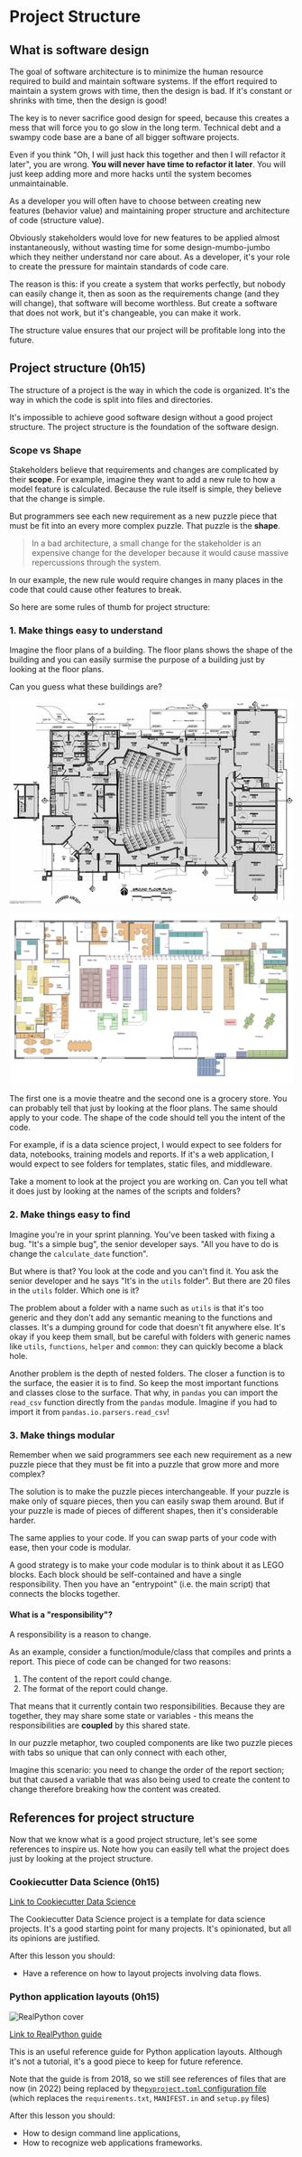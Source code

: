 # Project Structure

## What is software design

The goal of software architecture is to minimize the human resource required to build and maintain software systems. If the effort required to maintain a system grows with time, then the design is bad. If it's constant or shrinks with time, then the design is good!

The key is to never sacrifice good design for speed, because this creates a mess that will force you to go slow in the long term. Technical debt and a swampy code base are a bane of all bigger software projects.

Even if you think "Oh, I will just hack this together and then I will refactor it later", you are wrong. **You will never have time to refactor it later**. You will just keep adding more and more hacks until the system becomes unmaintainable.

As a developer you will often have to choose between creating new features (behavior value) and maintaining proper structure and architecture of code (structure value).

Obviously stakeholders would love for new features to be applied almost instantaneously, without wasting time for some design-mumbo-jumbo which they neither understand nor care about. As a developer, it's your role to create the pressure for maintain standards of code care.

The reason is this: if you create a system that works perfectly, but nobody can easily change it, then as soon as the requirements change (and they will change), that software will become worthless. But create a software that does not work, but it's changeable, you can make it work.

The structure value ensures that our project will be profitable long into the future.

## Project structure (0h15)

The structure of a project is the way in which the code is organized. It's the way in which the code is split into files and directories.

It's impossible to achieve good software design without a good project structure. The project structure is the foundation of the software design.

### Scope vs Shape

Stakeholders believe that requirements and changes are complicated by their **scope**. For example, imagine they want to add a new rule to how a model feature is calculated. Because the rule itself is simple, they believe that the change is simple.

But programmers see each new requirement as a new puzzle piece that must be fit into an every more complex puzzle. That puzzle is the **shape**.

> In a bad architecture, a small change for the stakeholder is an expensive change for the developer because it would cause massive repercussions through the system.

In our example, the new rule would require changes in many places in the code that could cause other features to break.

So here are some rules of thumb for project structure:

### 1. Make things easy to understand

Imagine the floor plans of a building. The floor plans shows the shape of the building and you can easily surmise the purpose of a building just by looking at the floor plans.

Can you guess what these buildings are?

![Floor plans of a movie theatre](./../images/floor-plans-movie-theatre.png)

![Floor plans of a grocery store](./../images/floor-plans-store.png)

The first one is a movie theatre and the second one is a grocery store. You can probably tell that just by looking at the floor plans. The same should apply to your code. The shape of the code should tell you the intent of the code.

For example, if is a data science project, I would expect to see folders for data, notebooks, training models and reports. If it's a web application, I would expect to see folders for templates, static files, and middleware.

Take a moment to look at the project you are working on. Can you tell what it does just by looking at the names of the scripts and folders?

### 2. Make things easy to find

Imagine you're in your sprint planning. You've been tasked with fixing a bug. "It's a simple bug", the senior developer says. "All you have to do is change the `calculate_date` function".

But where is that? You look at the code and you can't find it. You ask the senior developer and he says "It's in the `utils` folder". But there are 20 files in the `utils` folder. Which one is it?

The problem about a folder with a name such as `utils` is that it's too generic and they don't add any semantic meaning to the functions and classes. It's a dumping ground for code that doesn't fit anywhere else. It's okay if you keep them small, but be careful with folders with generic names like `utils`, `functions`, `helper` and `common`: they can quickly become a black hole.

Another problem is the depth of nested folders. The closer a function is to the surface, the easier it is to find. So keep the most important functions and classes close to the surface. That why, in `pandas` you can import the `read_csv` function directly from the `pandas` module. Imagine if you had to import it from `pandas.io.parsers.read_csv`!

### 3. Make things modular

Remember when we said programmers see each new requirement as a new puzzle piece that they must be fit into a puzzle that grow more and more complex?

The solution is to make the puzzle pieces interchangeable. If your puzzle is make only of square pieces, then you can easily swap them around. But if your puzzle is made of pieces of different shapes, then it's considerable harder.

The same applies to your code. If you can swap parts of your code with ease, then your code is modular.

A good strategy is to make your code modular is to think about it as LEGO blocks. Each block should be self-contained and have a single responsibility. Then you have an "entrypoint" (i.e. the main script) that connects the blocks together.

#### What is a "responsibility"?

A responsibility is a reason to change.

As an example, consider a function/module/class that compiles and prints a report. This piece of code can be changed for two reasons:

1. The content of the report could change.
2. The format of the report could change.

That means that it currently contain two responsibilities. Because they are together, they may share some state or variables - this means the responsibilities are **coupled** by this shared state.

In our puzzle metaphor, two coupled components are like two puzzle pieces with tabs so unique that can only connect with each other,

Imagine this scenario:  you need to change the order of the report section;  but that caused a variable that was also being used to create the content to change therefore breaking how the content was created.

## References for project structure

Now that we know what is a good project structure, let's see some references to inspire us. Note how you can easily tell what the project does just by looking at the project structure.

### Cookiecutter Data Science (0h15)

[Link to Cookiecutter Data Science](https://drivendata.github.io/cookiecutter-data-science/)

The Cookiecutter Data Science project is a template for data science projects. It's a good starting point for many projects. It's opinionated, but all its opinions are justified.

After this lesson you should:

- Have a reference on how to layout projects involving data flows.

### Python application layouts (0h15)

![RealPython cover](../images/ba19cadbefac3e8cbea6ab6829321d377e981efc409395804470873bec7e432a.png)

[Link to RealPython guide](https://realpython.com/python-application-layouts/)

This is an useful reference guide for Python application layouts. Although it's not a tutorial, it's a good piece to keep for future reference.

Note that the guide is from 2018, so we still see references of files that are now (in 2022) being replaced by the[`pyproject.toml` configuration file](./../01_clean_code/1_long_code_is_not_good_code/2_pyproject.md) (which replaces the `requirements.txt`, `MANIFEST.in` and `setup.py` files)

After this lesson you should:

- How to design command line applications,
- How to recognize web applications frameworks.
